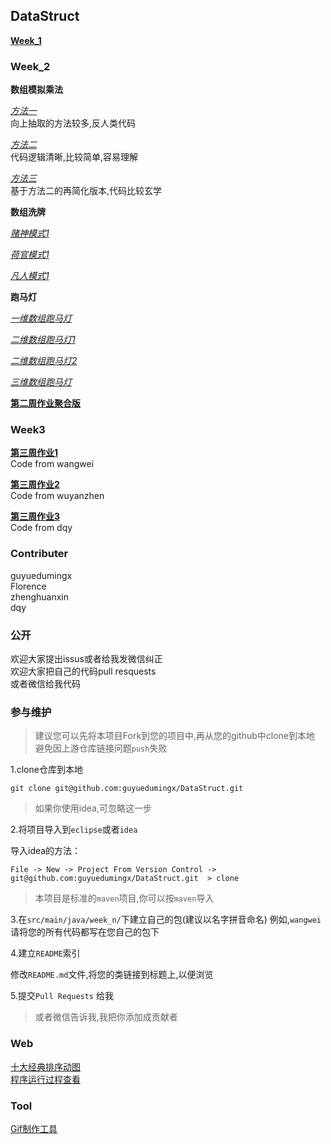 ## DataStruct

[**Week_1**](./src/main/java/week_1/README.md)  

### Week_2   

**数组模拟乘法**  

[*方法一*](src/main/java/week_2/wangwei/Multiply.java)  
向上抽取的方法较多,反人类代码  

[*方法二* ](src/main/java/week_2/zhenghuanxin/BigNum.java)  
代码逻辑清晰,比较简单,容易理解  

[*方法三* ](src/main/java/week_2/wangwei/Multiply2.java)  
基于方法二的再简化版本,代码比较玄学  

**数组洗牌**    

[*赌神模式1*](src/main/java/week_2/wangwei/PlayingCard/Gambler.java)  

[*荷官模式1*](src/main/java/week_2/wangwei/PlayingCard/Croupier.java)  

[*凡人模式1*](src/main/java/week_2/wangwei/PlayingCard/Ordinary.java)

**跑马灯**  

[*一维数组跑马灯*](src/main/java/week_2/wangwei/marquee/OneDimensional.java)  

[*二维数组跑马灯1*](src/main/java/week_2/wangwei/marquee/TwoDimensional.java)  

[*二维数组跑马灯2*](src/main/java/week_2/wangwei/marquee/TwoDimensional2.java)  

[*三维数组跑马灯*](src/main/java/week_2/wangwei/marquee/ThreeDimensional.java)  

[**第二周作业聚合版**](src/main/java/week_2/wuyanzhen/Week2.java)  

### Week3  

[**第三周作业1**](src/main/java/week_3/wangwei/MyLinkDemo.java)  
Code from wangwei  

[**第三周作业2**](src/main/java/week_3/wuyanzhen/Week3.java)  
Code from wuyanzhen  

[**第三周作业3**](src/main/java/week_3/dqy/Main.java)  
Code from dqy  

### Contributer  

guyuedumingx  
Florence  
zhenghuanxin  
dqy  

### 公开  

欢迎大家提出issus或者给我发微信纠正  
欢迎大家把自己的代码pull resquests  
或者微信给我代码  

### 参与维护  

> 建议您可以先将本项目Fork到您的项目中,再从您的github中clone到本地  
> 避免因上游仓库链接问题`push`失败  

1.clone仓库到本地  
```
git clone git@github.com:guyuedumingx/DataStruct.git
```
> 如果你使用idea,可忽略这一步  

2.将项目导入到`eclipse`或者`idea`  

导入idea的方法：  
```
File -> New -> Project From Version Control -> git@github.com:guyuedumingx/DataStruct.git  > clone   
```  

> 本项目是标准的`maven`项目,你可以按`maven`导入  

3.在`src/main/java/week_n/`下建立自己的包(建议以名字拼音命名) 例如,`wangwei`  
请将您的所有代码都写在您自己的包下  

4.建立`README`索引  

修改`README.md`文件,将您的类链接到标题上,以便浏览  

5.提交`Pull Requests` 给我 

> 或者微信告诉我,我把你添加成贡献者  


### Web  

[十大经典排序动图](https://www.cnblogs.com/onepixel/articles/7674659.html)  
[程序运行过程查看](http://www.pythontutor.com/java.html#mode=edit)  

### Tool  

[Gif制作工具](https://github.com/NickeManarin/ScreenToGif/releases)  
